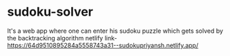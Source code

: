 # sudoku-solver
It's a web app where one can enter his sudoku puzzle which gets solved by the backtracking algorithm
netlify link-https://64d9510895284a5558743a31--sudokupriyansh.netlify.app/
